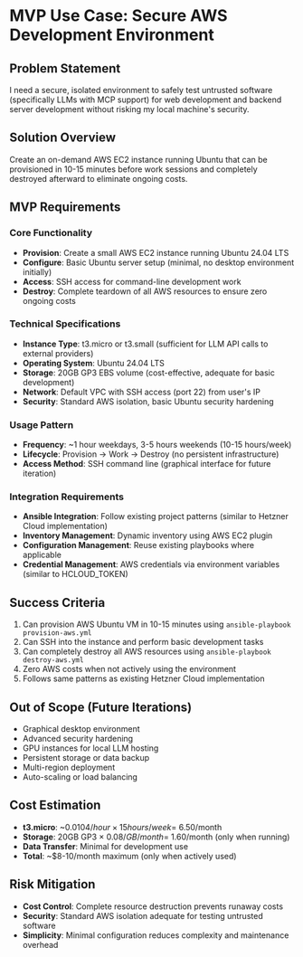 # MVP Use Case: Secure AWS Development Environment

## Problem Statement
I need a secure, isolated environment to safely test untrusted software (specifically LLMs with MCP support) for web development and backend server development without risking my local machine's security.

## Solution Overview
Create an on-demand AWS EC2 instance running Ubuntu that can be provisioned in 10-15 minutes before work sessions and completely destroyed afterward to eliminate ongoing costs.

## MVP Requirements

### Core Functionality
- **Provision**: Create a small AWS EC2 instance running Ubuntu 24.04 LTS
- **Configure**: Basic Ubuntu server setup (minimal, no desktop environment initially)
- **Access**: SSH access for command-line development work
- **Destroy**: Complete teardown of all AWS resources to ensure zero ongoing costs

### Technical Specifications
- **Instance Type**: t3.micro or t3.small (sufficient for LLM API calls to external providers)
- **Operating System**: Ubuntu 24.04 LTS
- **Storage**: 20GB GP3 EBS volume (cost-effective, adequate for basic development)
- **Network**: Default VPC with SSH access (port 22) from user's IP
- **Security**: Standard AWS isolation, basic Ubuntu security hardening

### Usage Pattern
- **Frequency**: ~1 hour weekdays, 3-5 hours weekends (10-15 hours/week)
- **Lifecycle**: Provision → Work → Destroy (no persistent infrastructure)
- **Access Method**: SSH command line (graphical interface for future iteration)

### Integration Requirements
- **Ansible Integration**: Follow existing project patterns (similar to Hetzner Cloud implementation)
- **Inventory Management**: Dynamic inventory using AWS EC2 plugin
- **Configuration Management**: Reuse existing playbooks where applicable
- **Credential Management**: AWS credentials via environment variables (similar to HCLOUD_TOKEN)

## Success Criteria
1. Can provision AWS Ubuntu VM in 10-15 minutes using `ansible-playbook provision-aws.yml`
2. Can SSH into the instance and perform basic development tasks
3. Can completely destroy all AWS resources using `ansible-playbook destroy-aws.yml`
4. Zero AWS costs when not actively using the environment
5. Follows same patterns as existing Hetzner Cloud implementation

## Out of Scope (Future Iterations)
- Graphical desktop environment
- Advanced security hardening
- GPU instances for local LLM hosting
- Persistent storage or data backup
- Multi-region deployment
- Auto-scaling or load balancing

## Cost Estimation
- **t3.micro**: ~$0.0104/hour × 15 hours/week = ~$6.50/month
- **Storage**: 20GB GP3 × $0.08/GB/month = ~$1.60/month (only when running)
- **Data Transfer**: Minimal for development use
- **Total**: ~$8-10/month maximum (only when actively used)

## Risk Mitigation
- **Cost Control**: Complete resource destruction prevents runaway costs
- **Security**: Standard AWS isolation adequate for testing untrusted software
- **Simplicity**: Minimal configuration reduces complexity and maintenance overhead
